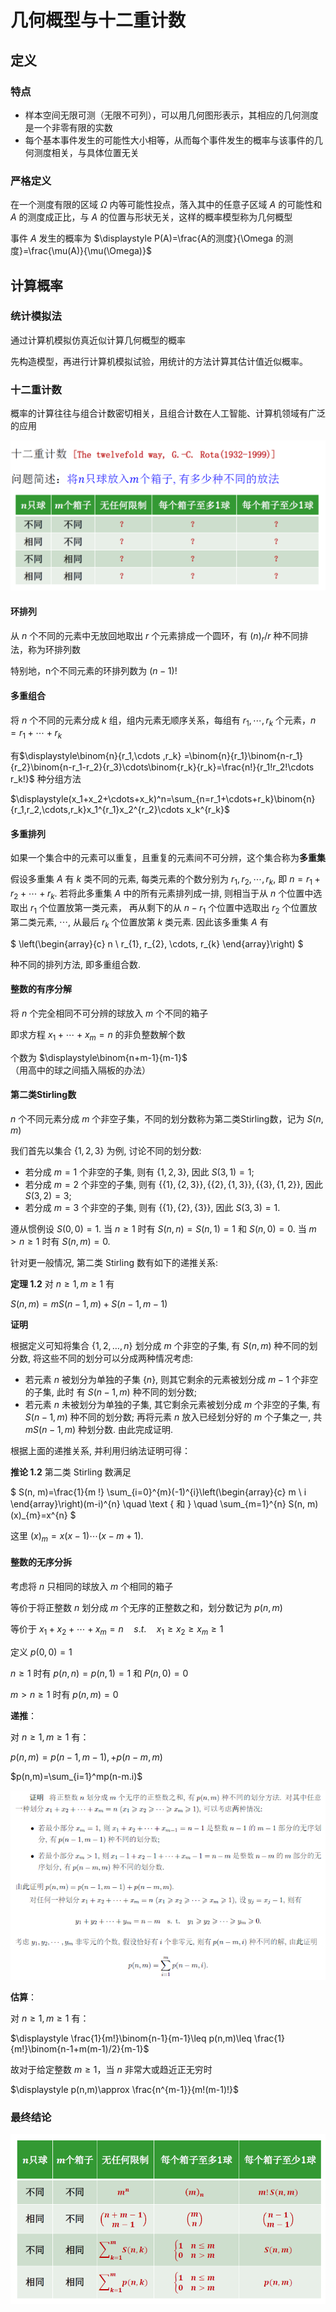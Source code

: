 # 几何概型与十二重计数

## 定义

### 特点

* 样本空间无限可测（无限不可列），可以用几何图形表示，其相应的几何测度是一个非零有限的实数
* 每个基本事件发生的可能性大小相等，从而每个事件发生的概率与该事件的几何测度相关，与具体位置无关

### 严格定义

在一个测度有限的区域 $\Omega$  内等可能性投点，落入其中的任意子区域 $A$ 的可能性和 $A$ 的测度成正比，与 $A$ 的位置与形状无关，这样的概率模型称为几何概型

事件 $A$ 发生的概率为 $\displaystyle P(A)=\frac{A的测度}{\Omega 的测度}=\frac{\mu(A)}{\mu(\Omega)}$

## 计算概率

### 统计模拟法

通过计算机模拟仿真近似计算几何概型的概率

先构造模型，再进行计算机模拟试验，用统计的方法计算其估计值近似概率。

### 十二重计数

概率的计算往往与组合计数密切相关，且组合计数在人工智能、计算机领域有广泛的应用

<img src="images/image-20210915155827739.png" alt="image-20210915155827739"   style="zoom:50%;" />

#### 环排列

从 $n$ 个不同的元素中无放回地取出 $r$ 个元素排成一个圆环，有 $(n)_r/r$ 种不同排法，称为环排列数

特别地，n个不同元素的环排列数为 $(n-1)!$

#### 多重组合

将 $n$ 个不同的元素分成 $k$ 组，组内元素无顺序关系，每组有 $r_1,\cdots ,r_k$ 个元素，$n=r_1+\cdots+r_k$

有$\displaystyle\binom{n}{r_1,\cdots ,r_k} =\binom{n}{r_1}\binom{n-r_1}{r_2}\binom{n-r_1-r_2}{r_3}\cdots\binom{r_k}{r_k}=\frac{n!}{r_1!r_2!\cdots r_k!}$ 种分组方法



$\displaystyle(x_1+x_2+\cdots+x_k)^n=\sum_{n=r_1+\cdots+r_k}\binom{n}{r_1,r_2,\cdots,r_k}x_1^{r_1}x_2^{r_2}\cdots x_k^{r_k}$

#### 多重排列

如果一个集合中的元素可以重复，且重复的元素间不可分辨，这个集合称为**多重集**

假设多重集 $A$ 有 $k$ 类不同的元素, 每类元素的个数分别为 $r_{1}, r_{2}, \cdots, r_{k}$, 即 $n=r_{1}+r_{2}+\cdots+r_{k}$. 若将此多重集 $A$ 中的所有元素排列成一排, 则相当于从 $n$ 个位置中选取出 $r_{1}$ 个位置放第一类元素， 再从剩下的从 $n-r_{1}$ 个位置中选取出 $r_{2}$ 个位置放第二类元素, $\cdots$, 从最后 $r_{k}$ 个位置放第 $k$ 类元素. 因此该多重集 $A$ 有

$
\left(\begin{array}{c}
n \\
r_{1}, r_{2}, \cdots, r_{k}
\end{array}\right)
$

种不同的排列方法, 即多重组合数.

#### 整数的有序分解

将 $n$ 个完全相同不可分辨的球放入 $m$ 个不同的箱子

即求方程 $x_1+\cdots+x_m=n$ 的非负整数解个数

个数为 $\displaystyle\binom{n+m-1}{m-1}$ （用高中的球之间插入隔板的办法）

#### 第二类Stirling数

$n$ 个不同元素分成 $m$ 个非空子集，不同的划分数称为第二类Stirling数，记为 $S(n,m)$

我们首先以集合 $\{1,2,3\}$ 为例, 讨论不同的划分数:
- 若分成 $m=1$ 个非空的子集, 则有 $\{1,2,3\}$, 因此 $S(3,1)=1$;
- 若分成 $m=2$ 个非空的子集, 则有 $\{\{1\},\{2,3\}\},\{\{2\},\{1,3\}\},\{\{3\},\{1,2\}\}$, 因此 $S(3,2)=3$;
- 若分成 $m=3$ 个非空的子集, 则有 $\{\{1\},\{2\},\{3\}\}$, 因此 $S(3,3)=1$.

遵从惯例设 $S(0,0)=1$. 当 $n \geqslant 1$ 时有 $S(n, n)=S(n, 1)=1$ 和 $S(n, 0)=0$. 当 $m>n \geqslant 1$ 时有 $S(n, m)=0$. 

针对更一般情况, 第二类 Stirling 数有如下的递推关系:

**定理 $1.2$** 对 $n \geqslant 1, m \geqslant 1$ 有

$S(n, m)=m S(n-1, m)+S(n-1, m-1)$

**证明** 

根据定义可知将集合 $\{1,2, \ldots, n\}$ 划分成 $m$ 个非空的子集, 有 $S(n, m)$ 种不同的划分数, 将这些不同的划分可以分成两种情况考虑:

- 若元素 $n$ 被划分为单独的子集 $\{n\}$, 则其它剩余的元素被划分成 $m-1$ 个非空的子集, 此时 有 $S(n-1, m)$ 种不同的划分数;
- 若元素 $n$ 未被划分为单独的子集, 其它剩余元素被划分成 $m$ 个非空的子集, 有 $S(n-1, m)$ 种不同的划分数; 再将元素 $n$ 放入已经划分好的 $m$ 个子集之一, 共 $m S(n-1, m)$ 种划分数. 由此完成证明.

根据上面的递推关系, 并利用归纳法证明可得：

**推论 $1.2$** 第二类 Stirling 数满足

$
S(n, m)=\frac{1}{m !} \sum_{i=0}^{m}(-1)^{i}\left(\begin{array}{c}
m \\
i
\end{array}\right)(m-i)^{n} \quad \text { 和 } \quad \sum_{m=1}^{n} S(n, m)(x)_{m}=x^{n}
$

这里 $(x)_{m}=x(x-1) \cdots(x-m+1) .$

#### 整数的无序分拆

考虑将 $n$ 只相同的球放入 $m$ 个相同的箱子

等价于将正整数 $n$ 划分成 $m$ 个无序的正整数之和，划分数记为 $p(n,m)$

等价于 $x_1+x_2+\cdots+x_m=n\quad s.t.\quad x_1\geq x_2 \geq x_m\geq 1$

定义 $p(0,0)=1$

$n\geq1$ 时有 $p(n,n)=p(n,1)=1$ 和 $P(n,0)=0$

$m>n\geq1$ 时有 $p(n,m)=0$

**递推**：

对 $n\geq1,m\geq1$ 有：

$p(n,m)=p(n-1,m-1),+p(n-m,m)$

$p(n,m)=\sum_{i=1}^mp(n-m.i)$

<img src="images/image-20210919163204006.png" alt="image-20210919163204006"   style="zoom:100%;" />

**估算**：

对 $n\geq1,m\geq1$ 有：

$\displaystyle \frac{1}{m!}\binom{n-1}{m-1}\leq p(n,m)\leq \frac{1}{m!}\binom{n-1+m(m-1)/2}{m-1}$

故对于给定整数 $m\geq1$，当 $n$ 非常大或趋近正无穷时

$\displaystyle p(n,m)\approx \frac{n^{m-1}}{m!(m-1)!}$

### 最终结论

![image-20210919164333508](images/image-20210919164333508.png)

